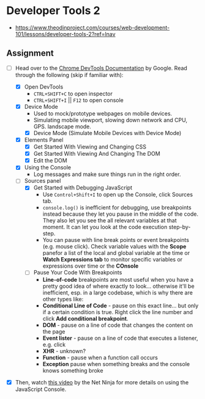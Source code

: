 # Developer Tools 2

- https://www.theodinproject.com/courses/web-development-101/lessons/developer-tools-2?ref=lnav

## Assignment

- [ ] Head over to the [Chrome DevTools Documentation](https://developers.google.com/web/tools/chrome-devtools/) by Google. Read through the following (skip if familiar with):

  - [x] Open DevTools
    - `CTRL+SHIFT+C` to open inspector
    - `CTRL+SHIFT+I` || `F12` to open console
  - [x] Device Mode
    - Used to mock/prototype webpages on mobile devices.
    - Simulating mobile viewport, slowing down network and CPU, GPS. landscape mode.
    - [x] Device Mode (Simulate Mobile Devices with Device Mode)
  - [x] Elements Panel
    - [x] Get Started With Viewing and Changing CSS
    - [x] Get Started With Viewing And Changing The DOM
    - [x] Edit the DOM
  - [x] Using the Console
    - Log messages and make sure things run in the right order.
  - [ ] Sources panel
    - [x] Get Started with Debugging JavaScript
      - Use `Control+Shift+I` to open up the Console, click Sources tab.
      - `console.log()` is inefficient for debugging, use breakpoints instead because they let you pause in the middle of the code. They also let you see the all relevant variables at that moment. It can let you look at the code execution step-by-step.
      - You can pause with line break points or event breakpoints (e.g. mouse click). Check variable values with the **Scope** panefor a list of the local and global variable at the time or **Watch Expressions tab** to monitor specific variables or expressions over time or the **COnsole**
    - [ ] Pause Your Code With Breakpoints
        - **Line-of-code** breakpoints are most useful when you have a pretty good idea of where exactly to look... otherwise it'll be inefficient, esp. in a large codebase, which is why there are other types like:
        - **Conditional Line of Code** - pause on this exact line... but only if a certain condition is true. Right click the line number and click **Add conditional breakpoint**. 
        - **DOM** - pause on a line of code that changes the content on the page
        - **Event lister** - pause on a line of code that executes a listener, e.g. click 
        - **XHR** - unknown?
        - **Function** - pause when a function call occurs
        - **Exception** pause when something breaks and the console knows something broke
    

- [x] Then, watch [this video](https://www.youtube.com/watch?v=JzZFccCEgGA) by the Net Ninja for more details on using the JavaScript Console.
